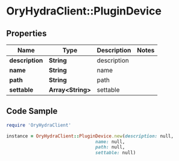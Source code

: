 # OryHydraClient::PluginDevice

## Properties

Name | Type | Description | Notes
------------ | ------------- | ------------- | -------------
**description** | **String** | description | 
**name** | **String** | name | 
**path** | **String** | path | 
**settable** | **Array&lt;String&gt;** | settable | 

## Code Sample

```ruby
require 'OryHydraClient'

instance = OryHydraClient::PluginDevice.new(description: null,
                                 name: null,
                                 path: null,
                                 settable: null)
```


